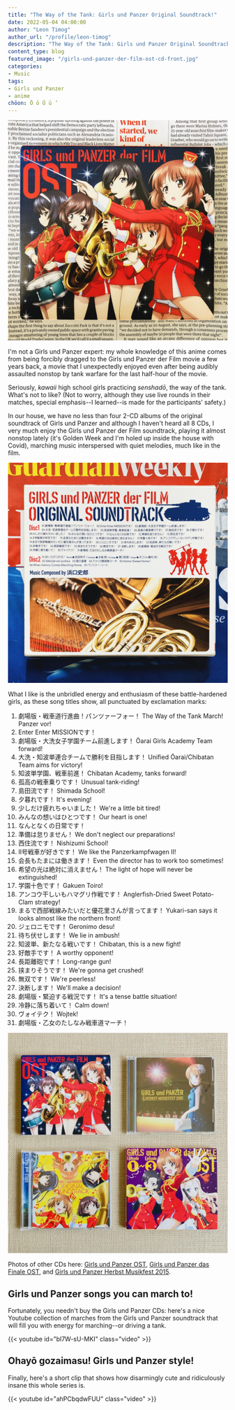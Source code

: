 ```yaml
---
title: "The Way of the Tank: Girls und Panzer Original Soundtrack!"
date: 2022-05-04 04:00:00
author: "Leon Timog"
author_url: "/profile/leon-timog"
description: "The Way of the Tank: Girls und Panzer Original Soundtrack"
content_type: blog
featured_image: "/girls-und-panzer-der-film-ost-cd-front.jpg"
categories:
- Music
tags:
- Girls und Panzer
- anime
chōon: Ō ō Ū ū ’
---
```

![Girls und Panzer der Film Original Soundtrack front](girls-und-panzer-der-film-ost-cd-front.jpg "Girls und Panzer der Film Original Soundtrack CD front.")

I'm not a Girls und Panzer expert: my whole knowledge of this anime comes from being forcibly dragged to the Girls und Panzer der Film movie a few years back, a movie that I unexpectedly enjoyed even after being audibly assaulted nonstop by tank warfare for the last half-hour of the movie.

Seriously, *kawaii* high school girls practicing *senshadō*, the way of the tank. What's not to like? (Not to worry, although they use live rounds in their matches, special emphasis--I learned--is made for the participants’ safety.)

In our house, we have no less than four 2-CD albums of the original soundtrack of Girls und Panzer and although I haven't heard all 8 CDs, I very much enjoy the Girls und Panzer der Film soundtrack, playing it almost nonstop lately (it's Golden Week and I'm holed up inside the house with Covid), marching music interspersed with quiet melodies, much like in the film.

![Girls und Panzer der Film Original Soundtrack back](girls-und-panzer-der-film-ost-cd-back.jpg "Girls und Panzer der Film Original Soundtrack CD back.")

What I like is the unbridled energy and enthusiasm of these battle-hardened girls, as these song titles show, all punctuated by exclamation marks:

1. 劇場版・戦車道行進曲！パンツァーフォー！ The Way of the Tank March! Panzer vor!
2. Enter Enter MISSIONです！
3. 劇場版・大洗女子学園チーム前進します！ Ōarai Girls Academy Team forward!
4. 大洗・知波単連合チームで勝利を目指します！ Unified Ōarai/Chibatan Team aims for victory!
5. 知波単学園、戦車前進！ Chibatan Academy, tanks forward!
6. 孤高の戦車乗りです！ Unusual tank-riding!
7. 島田流です！ Shimada School!
8. 夕暮れです！ It's evening!
9. 少しだけ疲れちゃいました！ We're a little bit tired!
10. みんなの想いはひとつです！ Our heart is one!
11. なんとなくの日常です！ 
12. 準備は怠りません！ We don't neglect our preparations!
13. 西住流です！ Nishizumi School!
14. Ⅱ号戦車が好きです！ We like the Panzerkampfwagen II!
15. 会長もたまには働きます！ Even the director has to work too sometimes!
16. 希望の光は絶対に消えません！ The light of hope will never be extinguished!
17. 学園十色です！ Gakuen Toiro!
18. アンコウ干しいもハマグリ作戦です！ Anglerfish-Dried Sweet Potato-Clam strategy!
19. まるで西部戦線みたいだと優花里さんが言ってます！ Yukari-san says it looks almost like the northern front!
20. ジェロニモです！ Geronimo desu!
21. 待ち伏せします！ We lie in ambush!
22. 知波単、新たなる戦いです！ Chibatan, this is a new fight!
23. 好敵手です！ A worthy opponent!
24. 長距離砲です！ Long-range gun!
25. 挟まりそうです！ We're gonna get crushed!
26. 無双です！ We're peerless!
27. 決断します！ We'll make a decision!
28. 劇場版・緊迫する戦況です！ It's a tense battle situation!
29. 冷静に落ち着いて！ Calm down!
30. ヴォイテク！ Wojtek!
31. 劇場版・乙女のたしなみ戦車道マーチ！ 

![Four Girls und Panzer original soundtrack CDs](girls-und-panzer-ost-4-cd.jpg "Four Girls und Panzer original soundtrack CDs: Girls und Panzer der Film, Girls un Panzer Herbst Musikfest 2015, Girls und Panzer das Finale, Girls und Panzer.")

Photos of other CDs here: [Girls und Panzer OST](/girls-und-panzer-original-soundtrack/girls-und-panzer-ost-cd.jpg), [Girls und Panzer das Finale OST](/girls-und-panzer-original-soundtrack/girls-und-panzer-das-finale-ost-cd.jpg), and [Girls und Panzer Herbst Musikfest 2015](/girls-und-panzer-original-soundtrack/girls-und-panzer-ost-herbst-musikfest-2015-cd.jpg).

## Girls und Panzer songs you can march to!

Fortunately, you needn't buy the Girls und Panzer CDs: here's a nice Youtube collection of marches from the Girls und Panzer soundtrack that will fill you with energy for marching--or driving a tank.

{{< youtube id="bl7W-sU-MKI" class="video" >}}

## Ohayō gozaimasu! Girls und Panzer style!

Finally, here's a short clip that shows how disarmingly cute and ridiculously insane this whole series is.

{{< youtube id="ahPCbqdwFUU" class="video" >}}